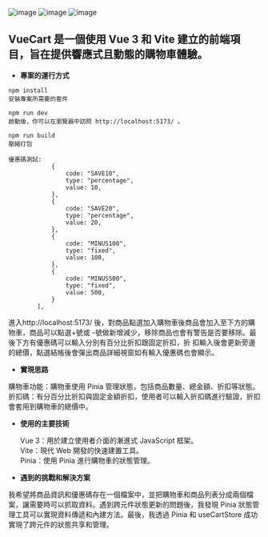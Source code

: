 ![image](https://github.com/user-attachments/assets/f38706ef-b047-432a-a1b9-ce140543d203)
![image](https://github.com/user-attachments/assets/f8d2138d-ff5b-4585-88ab-8cbda1860951)
![image](https://github.com/user-attachments/assets/936e7794-3f65-48b5-be06-9645c6520b85)

## VueCart 是一個使用 Vue 3 和 Vite 建立的前端項目，旨在提供響應式且動態的購物車體驗。

- **專案的運行方式**

```
npm install
安裝專案所需要的套件

npm run dev
啟動後，你可以在瀏覽器中訪問 http://localhost:5173/ 。

npm run build
壓縮打包
```

```
優惠碼測試:
            {
                code: "SAVE10",
                type: "percentage",
                value: 10,
            },
            {
                code: "SAVE20",
                type: "percentage",
                value: 20,
            },
            {
                code: "MINUS100",
                type: "fixed",
                value: 100,
            },
            {
                code: "MINUS500",
                type: "fixed",
                value: 500,
            }
        ],
```

進入http://localhost:5173/ 後，對商品點選加入購物車後商品會加入至下方的購物車，商品可以點選+號或
-號做新增減少，移除商品也會有警告是否要移除。最後下方有優惠碼可以輸入分別有百分比折扣跟固定折扣，折
扣輸入後會更新旁邊的總價，點選結帳後會彈出商品詳細視窗如有輸入優惠碼也會顯示。

- **實現思路**
  
購物車功能：購物車使用 Pinia 管理狀態，包括商品數量、總金額、折扣等狀態。
折扣碼：有分百分比折扣與固定金額折扣，使用者可以輸入折扣碼進行驗證，折扣會套用到購物車的總價中。

- **使用的主要技術**

  Vue 3：用於建立使用者介面的漸進式 JavaScript 框架。  
  Vite：現代 Web 開發的快速建置工具。  
  Pinia：使用 Pinia 進行購物車的狀態管理。

- **遇到的挑戰和解決方案**

我希望將商品資訊和優惠碼存在一個檔案中，並把購物車和商品列表分成兩個檔案，讓需要時可以抓取資料。遇到跨元件狀態更新的問題後，我發現 Pinia 狀態管理工具可以實現資料傳遞和內建方法。最後，我透過 Pinia 和 useCartStore 成功實現了跨元件的狀態共享和管理。
